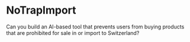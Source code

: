 # NoTrapImport
Can you build an AI-based tool that prevents users from buying products that are prohibited for sale in or import to Switzerland?
